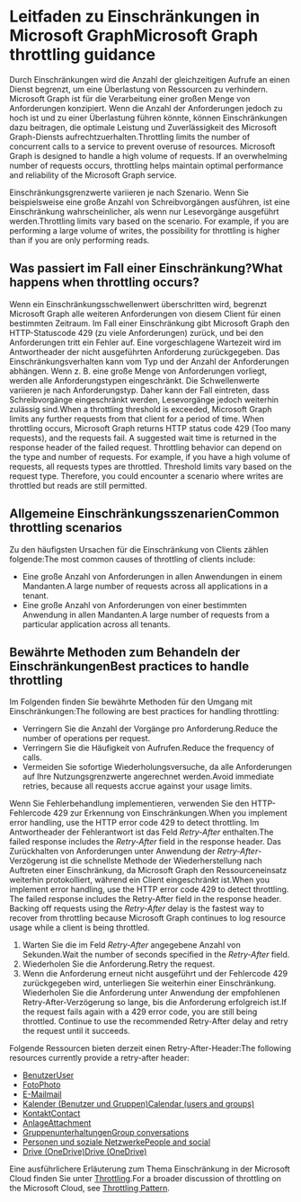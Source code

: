 # <a name="microsoft-graph-throttling-guidance"></a><span data-ttu-id="f47a3-101">Leitfaden zu Einschränkungen in Microsoft Graph</span><span class="sxs-lookup"><span data-stu-id="f47a3-101">Microsoft Graph throttling guidance</span></span>


<span data-ttu-id="f47a3-p101">Durch Einschränkungen wird die Anzahl der gleichzeitigen Aufrufe an einen Dienst begrenzt, um eine Überlastung von Ressourcen zu verhindern. Microsoft Graph ist für die Verarbeitung einer großen Menge von Anforderungen konzipiert. Wenn die Anzahl der Anforderungen jedoch zu hoch ist und zu einer Überlastung führen könnte, können Einschränkungen dazu beitragen, die optimale Leistung und Zuverlässigkeit des Microsoft Graph-Diensts aufrechtzuerhalten.</span><span class="sxs-lookup"><span data-stu-id="f47a3-p101">Throttling limits the number of concurrent calls to a service to prevent overuse of resources. Microsoft Graph is designed to handle a high volume of requests. If an overwhelming number of requests occurs, throttling helps maintain optimal performance and reliability of the Microsoft Graph service.</span></span>

<span data-ttu-id="f47a3-p102">Einschränkungsgrenzwerte variieren je nach Szenario. Wenn Sie beispielsweise eine große Anzahl von Schreibvorgängen ausführen, ist eine Einschränkung wahrscheinlicher, als wenn nur Lesevorgänge ausgeführt werden.</span><span class="sxs-lookup"><span data-stu-id="f47a3-p102">Throttling limits vary based on the scenario. For example, if you are performing a large volume of writes, the possibility for throttling is higher than if you are only performing reads.</span></span>

## <a name="what-happens-when-throttling-occurs"></a><span data-ttu-id="f47a3-107">Was passiert im Fall einer Einschränkung?</span><span class="sxs-lookup"><span data-stu-id="f47a3-107">What happens when throttling occurs?</span></span>

<span data-ttu-id="f47a3-p103">Wenn ein Einschränkungsschwellenwert überschritten wird, begrenzt Microsoft Graph alle weiteren Anforderungen von diesem Client für einen bestimmten Zeitraum. Im Fall einer Einschränkung gibt Microsoft Graph den HTTP-Statuscode 429 (zu viele Anforderungen) zurück, und bei den Anforderungen tritt ein Fehler auf. Eine vorgeschlagene Wartezeit wird im Antwortheader der nicht ausgeführten Anforderung zurückgegeben. Das Einschränkungsverhalten kann vom Typ und der Anzahl der Anforderungen abhängen. Wenn z. B. eine große Menge von Anforderungen vorliegt, werden alle Anforderungstypen eingeschränkt. Die Schwellenwerte variieren je nach Anforderungstyp. Daher kann der Fall eintreten, dass Schreibvorgänge eingeschränkt werden, Lesevorgänge jedoch weiterhin zulässig sind.</span><span class="sxs-lookup"><span data-stu-id="f47a3-p103">When a throttling threshold is exceeded, Microsoft Graph limits any further requests from that client for a period of time. When throttling occurs, Microsoft Graph returns HTTP status code 429 (Too many requests), and the requests fail. A suggested wait time is returned in the response header of the failed request. Throttling behavior can depend on the type and number of requests. For example, if you have a high volume of requests, all requests types are throttled. Threshold limits vary based on the request type. Therefore, you could encounter a scenario where writes are throttled but reads are still permitted.</span></span> 

## <a name="common-throttling-scenarios"></a><span data-ttu-id="f47a3-115">Allgemeine Einschränkungsszenarien</span><span class="sxs-lookup"><span data-stu-id="f47a3-115">Common throttling scenarios</span></span>

<span data-ttu-id="f47a3-116">Zu den häufigsten Ursachen für die Einschränkung von Clients zählen folgende:</span><span class="sxs-lookup"><span data-stu-id="f47a3-116">The most common causes of throttling of clients include:</span></span>

* <span data-ttu-id="f47a3-117">Eine große Anzahl von Anforderungen in allen Anwendungen in einem Mandanten.</span><span class="sxs-lookup"><span data-stu-id="f47a3-117">A large number of requests across all applications in a tenant.</span></span>
* <span data-ttu-id="f47a3-118">Eine große Anzahl von Anforderungen von einer bestimmten Anwendung in allen Mandanten.</span><span class="sxs-lookup"><span data-stu-id="f47a3-118">A large number of requests from a particular application across all tenants.</span></span>

## <a name="best-practices-to-handle-throttling"></a><span data-ttu-id="f47a3-119">Bewährte Methoden zum Behandeln der Einschränkungen</span><span class="sxs-lookup"><span data-stu-id="f47a3-119">Best practices to handle throttling</span></span>

<span data-ttu-id="f47a3-120">Im Folgenden finden Sie bewährte Methoden für den Umgang mit Einschränkungen:</span><span class="sxs-lookup"><span data-stu-id="f47a3-120">The following are best practices for handling throttling:</span></span>

* <span data-ttu-id="f47a3-121">Verringern Sie die Anzahl der Vorgänge pro Anforderung.</span><span class="sxs-lookup"><span data-stu-id="f47a3-121">Reduce the number of operations per request.</span></span>
* <span data-ttu-id="f47a3-122">Verringern Sie die Häufigkeit von Aufrufen.</span><span class="sxs-lookup"><span data-stu-id="f47a3-122">Reduce the frequency of calls.</span></span>
* <span data-ttu-id="f47a3-123">Vermeiden Sie sofortige Wiederholungsversuche, da alle Anforderungen auf Ihre Nutzungsgrenzwerte angerechnet werden.</span><span class="sxs-lookup"><span data-stu-id="f47a3-123">Avoid immediate retries, because all requests accrue against your usage limits.</span></span>

<span data-ttu-id="f47a3-124">Wenn Sie Fehlerbehandlung implementieren, verwenden Sie den HTTP-Fehlercode 429 zur Erkennung von Einschränkungen.</span><span class="sxs-lookup"><span data-stu-id="f47a3-124">When you implement error handling, use the HTTP error code 429 to detect throttling.</span></span> <span data-ttu-id="f47a3-125">Im Antwortheader der Fehlerantwort ist das Feld *Retry-After* enthalten.</span><span class="sxs-lookup"><span data-stu-id="f47a3-125">The failed response includes the *Retry-After* field in the response header.</span></span> <span data-ttu-id="f47a3-126">Das Zurückhalten von Anforderungen unter Anwendung der *Retry-After*-Verzögerung ist die schnellste Methode der Wiederherstellung nach Auftreten einer Einschränkung, da Microsoft Graph den Ressourceneinsatz weiterhin protokolliert, während ein Client eingeschränkt ist.</span><span class="sxs-lookup"><span data-stu-id="f47a3-126">When you implement error handling, use the HTTP error code 429 to detect throttling. The failed response includes the Retry-After field in the response header. Backing off requests using the *Retry-After* delay is the fastest way to recover from throttling because Microsoft Graph continues to log resource usage while a client is being throttled.</span></span>

1. <span data-ttu-id="f47a3-127">Warten Sie die im Feld *Retry-After* angegebene Anzahl von Sekunden.</span><span class="sxs-lookup"><span data-stu-id="f47a3-127">Wait the number of seconds specified in the *Retry-After* field.</span></span>
2. <span data-ttu-id="f47a3-128">Wiederholen Sie die Anforderung.</span><span class="sxs-lookup"><span data-stu-id="f47a3-128">Retry the request.</span></span>
3. <span data-ttu-id="f47a3-p105">Wenn die Anforderung erneut nicht ausgeführt und der Fehlercode 429 zurückgegeben wird, unterliegen Sie weiterhin einer Einschränkung. Wiederholen Sie die Anforderung unter Anwendung der empfohlenen Retry-After-Verzögerung so lange, bis die Anforderung erfolgreich ist.</span><span class="sxs-lookup"><span data-stu-id="f47a3-p105">If the request fails again with a 429 error code, you are still being throttled. Continue to use the recommended Retry-After delay and retry the request until it succeeds.</span></span>

<span data-ttu-id="f47a3-131">Folgende Ressourcen bieten derzeit einen Retry-After-Header:</span><span class="sxs-lookup"><span data-stu-id="f47a3-131">The following resources currently provide a retry-after header:</span></span>
- [<span data-ttu-id="f47a3-132">Benutzer</span><span class="sxs-lookup"><span data-stu-id="f47a3-132">User</span></span>](../api-reference/v1.0/resources/user.md)
- [<span data-ttu-id="f47a3-133">Foto</span><span class="sxs-lookup"><span data-stu-id="f47a3-133">Photo</span></span>](../api-reference/v1.0/resources/profilephoto.md)
- [<span data-ttu-id="f47a3-134">E-Mail</span><span class="sxs-lookup"><span data-stu-id="f47a3-134">mail</span></span>](../api-reference/v1.0/resources/message.md)
- [<span data-ttu-id="f47a3-135">Kalender (Benutzer und Gruppen)</span><span class="sxs-lookup"><span data-stu-id="f47a3-135">Calendar (users and groups)</span></span>](../api-reference/v1.0/resources/event.md)
- [<span data-ttu-id="f47a3-136">Kontakt</span><span class="sxs-lookup"><span data-stu-id="f47a3-136">Contact</span></span>](../api-reference/v1.0/resources/contact.md)
- [<span data-ttu-id="f47a3-137">Anlage</span><span class="sxs-lookup"><span data-stu-id="f47a3-137">Attachment</span></span>](../api-reference/v1.0/resources/attachment.md)
- [<span data-ttu-id="f47a3-138">Gruppenunterhaltungen</span><span class="sxs-lookup"><span data-stu-id="f47a3-138">Group conversations</span></span>](../api-reference/v1.0/resources/conversation.md)
- [<span data-ttu-id="f47a3-139">Personen und soziale Netzwerke</span><span class="sxs-lookup"><span data-stu-id="f47a3-139">People and social</span></span>](../api-reference/beta/resources/social_overview.md)
- [<span data-ttu-id="f47a3-140">Drive (OneDrive)</span><span class="sxs-lookup"><span data-stu-id="f47a3-140">Drive (OneDrive)</span></span>](../api-reference/v1.0/resources/drive.md)

<span data-ttu-id="f47a3-141">Eine ausführlichere Erläuterung zum Thema Einschränkung in der Microsoft Cloud finden Sie unter [Throttling]((https://msdn.microsoft.com/de-DE/library/office/dn589798.aspx)).</span><span class="sxs-lookup"><span data-stu-id="f47a3-141">For a broader discussion of throttling on the Microsoft Cloud, see [Throttling Pattern]((https://msdn.microsoft.com/de-DE/library/office/dn589798.aspx)).</span></span>
